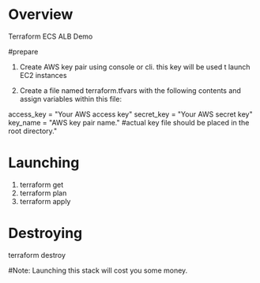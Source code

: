 # Overview
Terraform ECS ALB Demo

#prepare 
1. Create AWS key pair using console or cli. this key will be used t launch EC2 instances

2. Create a file named terraform.tfvars with the following contents and assign variables within this file:

access_key = "Your AWS access key"
secret_key = "Your AWS secret key"
key_name = "AWS key pair name." #actual key file should be placed in the root directory."

# Launching
1. terraform get
2. terraform plan
3. terraform apply

# Destroying
terraform destroy

#Note:
Launching this stack will cost you some money.


